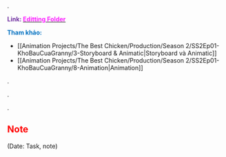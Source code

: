 .

<span style="font-weight:bold; color:rgb(112, 48, 160)">Link: </span>[<span style="font-weight:bold; color:rgb(251, 31, 255)">Editting Folder</span>](file:///D:%5CPROJECTS%5CThe%20Best%20Chicken%5C2.Production%5CSeason%202%5CSS2Ep01-KhoBauCuaGranny%5C9.Editting)

<span style="font-weight:bold; color:rgb(0, 112, 192)">Tham khảo:</span>
* [[Animation Projects/The Best Chicken/Production/Season 2/SS2Ep01-KhoBauCuaGranny/3-Storyboard & Animatic|Storyboard và Animatic]]
* [[Animation Projects/The Best Chicken/Production/Season 2/SS2Ep01-KhoBauCuaGranny/8-Animation|Animation]]

.

.

.

## <span style="color:rgb(255, 0, 0)">Note</span> 
(Date: Task, note)